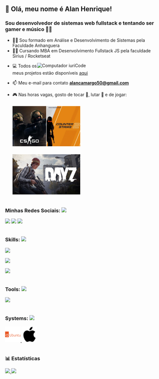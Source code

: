 ## 🖖 Olá, meu nome é <strong>Alan Henrique!</strong>
<h3>Sou desenvolvedor de sistemas web fullstack e tentando ser gamer e músico 🎸🥹</h3>

<!-- <p align="left"> <img src="https://komarev.com/ghpvc/?username=alanhrc&label=Profile%20views&color=0e75b6&style=flat" alt="alanhrc" /> </p> -->

- 👨‍🎓 Sou formado em Análise e Desenvolvimento de Sistemas pela Faculdade Anhanguera
- 👨‍🎓 Cursando MBA em Desenvolvimento Fullstack JS pela faculdade Sirius / Rocketseat

<img src="https://raw.githubusercontent.com/MicaelliMedeiros/micaellimedeiros/master/image/computer-illustration.png" min-width="400px" max-width="400px" width="400px" align="right" alt="Computador iuriCode">

- 💻 Todos os meus projetos estão disponíveis [aqui](https://github.com/alanhrc?tab=repositories)

- 📫 Meu e-mail para contato **alancamargo50@gmail.com**

- 🎮 Nas horas vagas, gosto de tocar 🎸, lutar 🥊 e de jogar:
  ### <a href="https://www.counter-strike.net/">
  <img src="./assets//cs.webp" width="220" height="130" />
  </a>

  ### <a href="https://dayz.com/">
  <img src="./assets/dayz.jpeg" width="220" height="130" />
  </a>

#
<h3 align="left">Minhas Redes Sociais: <img src="https://media4.giphy.com/media/wpoLqr5FT1sY0/giphy.gif?cid=ecf05e477674x6qmyjg726ds600mwmb3ln1kxt04viluo04x&rid=giphy.gif&ct=g" width="70"/></h3>
<a href="https://www.linkedin.com/in/alanhrc/"> <img src="https://img.shields.io/badge/LinkedIn-0077B5?style=for-the-badge&logo=linkedin&logoColor=white" /></a>
<a href="https://www.instagram.com/alan_hrc/"><img src="https://img.shields.io/badge/Instagram-E4405F?style=for-the-badge&logo=instagram&logoColor=white" /></a>
<a href="https://wa.me/5519992754715"><img src="https://img.shields.io/badge/Whatsapp-3DDC84?style=for-the-badge&logo=whatsapp&logoColor=white" /></a>

<!-- <img width="250" align="right" src="https://media0.giphy.com/media/cbjj49cDsTBMA/giphy.gif?cid=ecf05e47tiwme8hhmn1l39awbdsyyg3wytitzfz7ngrzb60y&rid=giphy.gif&ct=g"> -->
<!-- <img src="https://media.giphy.com/media/VgCDAzcKvsR6OM0uWg/giphy.gif" width="50"> -->

#
<h3 align="left">Skills: <img src="https://media.giphy.com/media/WUlplcMpOCEmTGBtBW/giphy.gif" width="30"></h3>
<p align="left">
  <a href="https://skillicons.dev">
    <img src="https://skillicons.dev/icons?i=html,css,bootstrap,js,react,nextjs,tailwind,vue,vite" />
  </a> 
</p>
<p align="left">
  <a href="https://skillicons.dev">
    <img src="https://skillicons.dev/icons?i=js,ts,php,nodejs,nestjs,postgres,mysql,mongodb,go,graphql,jest,prisma,rabbitmq" />
  </a>
</p>
<p align="left">
  <a href="https://skillicons.dev">
    <img src="https://skillicons.dev/icons?i=docker,k8s,aws,azure" />
  </a>
</p>

#
<h3 align="left">Tools: <img src="https://media.giphy.com/media/WUlplcMpOCEmTGBtBW/giphy.gif" width="30"></h3>
<p align="left">
  <a href="https://skillicons.dev">
    <img src="https://skillicons.dev/icons?i=git,vscode,figma,github,gitlab,bitbuket" />
  </a>
</p>

#
<h3 align="left">Systems: <img src="https://media.giphy.com/media/WUlplcMpOCEmTGBtBW/giphy.gif" width="30"></h3>

<a href="#" target="_blank"> <img src="https://raw.githubusercontent.com/devicons/devicon/master/icons/ubuntu/ubuntu-plain-wordmark.svg" alt="ubuntu" width="50" height="50"/>
</a>
<a href="#" target="_blank"> <img src="https://raw.githubusercontent.com/devicons/devicon/master/icons/apple/apple-original.svg" alt="apple" width="50" height="50"/>
</a>

# 
<h3 align="left">📊 Estatísticas</h3>
<a href="https://github.com/alanhrc">
<img height="180em" src="https://github-readme-stats.vercel.app/api/top-langs/?username=alanhrc&layout=compact&langs_count=7&theme=dark"/>
<img height="180em" src="https://github-readme-stats.vercel.app/api?username=alanhrc&show_icons=true&theme=dark&include_all_commits=true&count_private=true"/>
</a>
